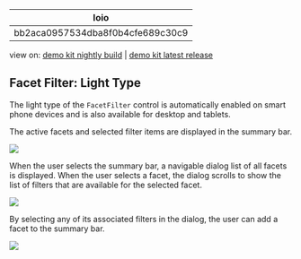 <!-- loiobb2aca0957534dba8f0b4cfe689c30c9 -->

| loio |
| -----|
| bb2aca0957534dba8f0b4cfe689c30c9 |

<div id="loio">

view on: [demo kit nightly build](https://openui5nightly.hana.ondemand.com/#/topic/bb2aca0957534dba8f0b4cfe689c30c9) | [demo kit latest release](https://openui5.hana.ondemand.com/#/topic/bb2aca0957534dba8f0b4cfe689c30c9)</div>

## Facet Filter: Light Type

The light type of the `FacetFilter` control is automatically enabled on smart phone devices and is also available for desktop and tablets.

The active facets and selected filter items are displayed in the summary bar.

 ![](loio53a401c2261b46ec9f4253fbf2363c28_LowRes.png) 

When the user selects the summary bar, a navigable dialog list of all facets is displayed. When the user selects a facet, the dialog scrolls to show the list of filters that are available for the selected facet.

 ![](loiofa85e57d3fa24de3a4a1cd8078db2651_LowRes.png) 

By selecting any of its associated filters in the dialog, the user can add a facet to the summary bar.

 ![](loio21bd050c65984bd79136b8d6cd987d72_LowRes.png) 

